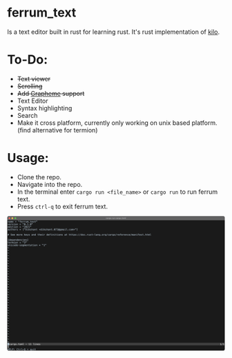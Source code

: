 # ferrum_text
Is a text editor built in rust for learning rust. It's rust implementation of [kilo](https://viewsourcecode.org/snaptoken/kilo/).

# To-Do:
- ~~Text viewer~~
- ~~Scrolling~~
-  ~~Add [Grapheme](https://en.wikipedia.org/wiki/Grapheme) support~~
- Text Editor
- Syntax highlighting
- Search
- Make it cross platform, currently only working on unix based platform. (find alternative for termion)  

# Usage:
- Clone the repo.
- Navigate into the repo.
- In the terminal enter `cargo run <file_name>` or `cargo run` to run ferrum text.
- Press `ctrl-q` to exit ferrum text.

<img src="assets/file_open.png"/>